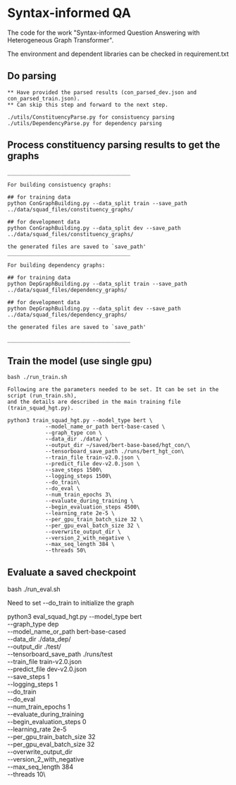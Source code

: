 # Syntax-informed QA

The code for the work "Syntax-informed Question Answering with Heterogeneous Graph Transformer".

The environment and dependent libraries can be checked in requirement.txt

## Do parsing

    ** Have provided the parsed results (con_parsed_dev.json and con_parsed_train.json).
    ** Can skip this step and forward to the next step.

    ./utils/ConstituencyParse.py for consistuency parsing
    ./utils/DependencyParse.py for dependency parsing


## Process constituency parsing results to get the graphs

    _______________________________________

    For building consistuency graphs:

    ## for training data
    python ConGraphBuilding.py --data_split train --save_path ../data/squad_files/constituency_graphs/

    ## for development data
    python ConGraphBuilding.py --data_split dev --save_path ../data/squad_files/constituency_graphs/

    the generated files are saved to `save_path'
    _______________________________________

    For building dependency graphs:

    ## for training data
    python DepGraphBuilding.py --data_split train --save_path ../data/squad_files/dependency_graphs/

    ## for development data
    python DepGraphBuilding.py --data_split dev --save_path ../data/squad_files/dependency_graphs/

    the generated files are saved to `save_path'

    _______________________________________


## Train the model (use single gpu)

    bash ./run_train.sh

    Following are the parameters needed to be set. It can be set in the script (run_train.sh),
    and the details are described in the main training file (train_squad_hgt.py).

    python3 train_squad_hgt.py --model_type bert \
                --model_name_or_path bert-base-cased \
                --graph_type con \
                --data_dir ./data/ \
                --output_dir ~/saved/bert-base-based/hgt_con/\
                --tensorboard_save_path ./runs/bert_hgt_con\
                --train_file train-v2.0.json \
                --predict_file dev-v2.0.json \
                --save_steps 1500\
                --logging_steps 1500\
                --do_train\
                --do_eval \
                --num_train_epochs 3\
                --evaluate_during_training \
                --begin_evaluation_steps 4500\
                --learning_rate 2e-5 \
                --per_gpu_train_batch_size 32 \
                --per_gpu_eval_batch_size 32 \
                --overwrite_output_dir \
                --version_2_with_negative \
                --max_seq_length 384 \
                --threads 50\

## Evaluate a saved checkpoint

  bash ./run_eval.sh
   
  Need to set --do_train to initialize the graph 
  
  python3 eval_squad_hgt.py --model_type bert \
               --graph_type dep \
               --model_name_or_path bert-base-cased \
               --data_dir ./data_dep/ \
               --output_dir ./test/ \
               --tensorboard_save_path ./runs/test\
               --train_file train-v2.0.json \
               --predict_file dev-v2.0.json \
               --save_steps 1\
               --logging_steps 1\
               --do_train \
               --do_eval \
               --num_train_epochs 1\
               --evaluate_during_training \
               --begin_evaluation_steps 0\
               --learning_rate 2e-5 \
               --per_gpu_train_batch_size 32\
               --per_gpu_eval_batch_size 32\
               --overwrite_output_dir \
               --version_2_with_negative \
               --max_seq_length 384 \
               --threads 10\
      
##  
